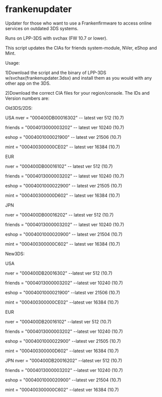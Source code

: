 # frankenupdater
Updater for those who want to use a Frankenfirmware to access online services on outdated 3DS systems.

Runs on LPP-3DS with svchax (FW 10.7 or lower).

This script updates the CIAs for friends system-module, NVer, eShop and Mint.

Usage:

1)Download the script and the binary of LPP-3DS w/svchax(frankenupdater.3dsx) and install them as you would with any other app on the 3DS.

2)Download the correct CIA files for your region/console. The IDs and Version numbers are:

Old3DS/2DS:

USA
nver = "000400DB00016302" -- latest ver 512 (10.7)

friends = "0004013000003202" -- latest ver 10240 (10.7)

eshop = "0004001000021900" -- latest ver 21506 (10.7)

mint = "000400300000CE02" -- latest ver 16384 (10.7)


EUR

nver = "000400DB00016102" -- latest ver 512 (10.7)

friends = "0004013000003202" -- latest ver 10240 (10.7)

eshop = "0004001000022900" -- latest ver 21505 (10.7)

mint = "000400300000D602" -- latest ver 16384 (10.7)


JPN

nver = "000400DB00016202" -- latest ver 512 (10.7)

friends = "0004013000003202" -- latest ver 10240 (10.7)

eshop = "0004001000020900" -- latest ver 21504 (10.7)

mint = "000400300000C602" -- latest ver 16384 (10.7)


New3DS:

USA

nver = "000400DB20016302" --latest ver 512 (10.7)

friends = "0004013000003202" --latest ver 10240 (10.7)

eshop = "0004001000021900" --latest ver 21506 (10.7)

mint = "000400300000CE02" --latest ver 16384 (10.7)

EUR

nver = "000400DB20016102" --latest ver 512 (10.7)

friends = "0004013000003202" --latest ver 10240 (10.7)

eshop = "0004001000022900" --latest ver 21505 (10.7)

mint = "000400300000D602" --latest ver 16384 (10.7)

JPN
nver = "000400DB20016202" --latest ver 512 (10.7)

friends = "0004013000003202" --latest ver 10240 (10.7)

eshop = "0004001000020900" --latest ver 21504 (10.7)

mint = "000400300000C602" --latest ver 16384 (10.7)

